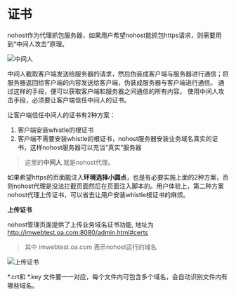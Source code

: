 # 证书

nohost作为代理抓包服务器，如果用户希望nohost能抓包https请求，则需要用到“中间人攻击”原理。

![中间人](https://user-images.githubusercontent.com/4689952/69628380-a3eb7280-1086-11ea-9863-cbdc4ab0be85.png)

中间人截取客户端发送给服务器的请求，然后伪装成客户端与服务器进行通信；将服务器返回给客户端的内容发送给客户端，伪装成服务器与客户端进行通信。 通过这样的手段，便可以获取客户端和服务器之间通信的所有内容。 使用中间人攻击手段，必须要让客户端信任中间人的证书。


让客户端信任中间人的证书有2种方案：
1. 客户端安装whistle的根证书
2. 客户端不需要安装whistle的根证书，nohost服务器安装业务域名真实的证书，这样nohost服务器可以充当“真实”服务器

> 这里的**中间人** 就是nohost代理。

如果希望https的页面能注入**环境选择小圆点**，也是有必要实施上面的2种方案，否则nohost代理是没法拦截页面然后在页面注入脚本的。用户体验上，第二种方案nohost代理上传证书，可以省去让用户安装whistle根证书的麻烦。


**上传证书**

nohost管理页面提供了上传业务域名证书功能, 地址为
http://imwebtest.oa.com:8080/admin.html#certs
> 其中 imwebtest.oa.com 表示nohost运行的域名

![上传证书](https://user-images.githubusercontent.com/4689952/69628531-b4035200-1086-11ea-9935-7feb0cfd2df7.png)

*.crt和 *.key 文件要一一对应，每个文件内可包含多个域名，会自动识别文件内有哪些域名。
